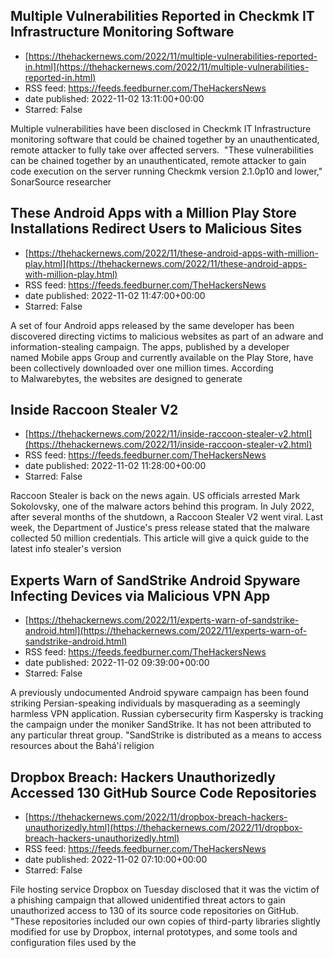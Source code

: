 ## Multiple Vulnerabilities Reported in Checkmk IT Infrastructure Monitoring Software
 - [https://thehackernews.com/2022/11/multiple-vulnerabilities-reported-in.html](https://thehackernews.com/2022/11/multiple-vulnerabilities-reported-in.html)
 - RSS feed: https://feeds.feedburner.com/TheHackersNews
 - date published: 2022-11-02 13:11:00+00:00
 - Starred: False

Multiple vulnerabilities have been disclosed in Checkmk IT Infrastructure monitoring software that could be chained together by an unauthenticated, remote attacker to fully take over affected servers. 
"These vulnerabilities can be chained together by an unauthenticated, remote attacker to gain code execution on the server running Checkmk version 2.1.0p10 and lower," SonarSource researcher

## These Android Apps with a Million Play Store Installations Redirect Users to Malicious Sites
 - [https://thehackernews.com/2022/11/these-android-apps-with-million-play.html](https://thehackernews.com/2022/11/these-android-apps-with-million-play.html)
 - RSS feed: https://feeds.feedburner.com/TheHackersNews
 - date published: 2022-11-02 11:47:00+00:00
 - Starred: False

A set of four Android apps released by the same developer has been discovered directing victims to malicious websites as part of an adware and information-stealing campaign.
The apps, published by a developer named Mobile apps Group and currently available on the Play Store, have been collectively downloaded over one million times.
According to Malwarebytes, the websites are designed to generate

## Inside Raccoon Stealer V2
 - [https://thehackernews.com/2022/11/inside-raccoon-stealer-v2.html](https://thehackernews.com/2022/11/inside-raccoon-stealer-v2.html)
 - RSS feed: https://feeds.feedburner.com/TheHackersNews
 - date published: 2022-11-02 11:28:00+00:00
 - Starred: False

Raccoon Stealer is back on the news again. US officials arrested Mark Sokolovsky, one of the malware actors behind this program. In July 2022, after several months of the shutdown, a Raccoon Stealer V2 went viral. Last week, the Department of Justice's press release stated that the malware collected 50 million credentials.
This article will give a quick guide to the latest info stealer's version

## Experts Warn of SandStrike Android Spyware Infecting Devices via Malicious VPN App
 - [https://thehackernews.com/2022/11/experts-warn-of-sandstrike-android.html](https://thehackernews.com/2022/11/experts-warn-of-sandstrike-android.html)
 - RSS feed: https://feeds.feedburner.com/TheHackersNews
 - date published: 2022-11-02 09:39:00+00:00
 - Starred: False

A previously undocumented Android spyware campaign has been found striking Persian-speaking individuals by masquerading as a seemingly harmless VPN application.
Russian cybersecurity firm Kaspersky is tracking the campaign under the moniker SandStrike. It has not been attributed to any particular threat group.
"SandStrike is distributed as a means to access resources about the Bahá'í religion

## Dropbox Breach: Hackers Unauthorizedly Accessed 130 GitHub Source Code Repositories
 - [https://thehackernews.com/2022/11/dropbox-breach-hackers-unauthorizedly.html](https://thehackernews.com/2022/11/dropbox-breach-hackers-unauthorizedly.html)
 - RSS feed: https://feeds.feedburner.com/TheHackersNews
 - date published: 2022-11-02 07:10:00+00:00
 - Starred: False

File hosting service Dropbox on Tuesday disclosed that it was the victim of a phishing campaign that allowed unidentified threat actors to gain unauthorized access to 130 of its source code repositories on GitHub.
"These repositories included our own copies of third-party libraries slightly modified for use by Dropbox, internal prototypes, and some tools and configuration files used by the
